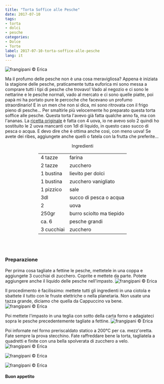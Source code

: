 ```yaml
---
title: "Torta Soffice alle Pesche"
date: 2017-07-10
tags:
- torta
- dolci
- pesche 
categories:
- Dolce
- Torte 
label: 2017-07-10-torta-soffice-alle-pesche
lang: it 
---
```

![](header.jpg "frangipani © Erica")

Ma il profumo delle pesche non è una cosa meravigliosa? Appena è iniziata la stagione delle pesche, praticamente tutta euforica mi sono messa a comprare tutti i tipi di pesche che trovavo! Vado al negozio e ci sono le nettarine e le pesche normali, vado al mercato e ci sono quelle piatte, poi papà mi ha portato pure le percoche che facevano un profumo straordinario! E in un men che non si dica, mi sono ritrovata con il frigo pieno di pesche... Per smaltirle più velocemente ho preparato questa torta soffice alle pesche. Questa torta l'avevo già fatta qualche anno fa, ma con l'ananas. La <a href="http://frangipani.raiano.ch/2015-04-16-torta-all-ananas-sofficissima/" target="_blank">ricetta originale</a> è fatta con 4 uova, io ne avevo solo 2 quindi ho sostituito le 2 uova mancanti con 1dl di liquido, in questo caso succo di pesca o acqua. E devo dire che è ottima anche così, con meno uova! Se avete dei ribes, aggiungete anche quelli o fatela con la frutta che preferite...

<div id="wrapper" style="text-align: center">
  <div id="yourdiv" style="display: inline-block;">
    <div class="ingredients">
      <div class="ingredients-title">Ingredienti</div>
      <table>
        <tbody>
          </tr>
          <tr>
            <td>4 tazze</td>
            <td>farina</td>
          </tr>
          <tr>
            <td>2 tazze</td>
            <td>zucchero</td>
          </tr>
          <tr>
            <td>1 bustina</td>
            <td>lievito per dolci</td>
          </tr>
          <tr>
            <td>1 bustina</td>
            <td>zucchero vanigliato</td>
          </tr>
          <tr>
            <td>1 pizzico</td>
            <td>sale</td>
          </tr>
          <tr>
            <td>3dl</td>
            <td>succo di pesca o acqua</td>
           </tr>
          <tr>
            <td>2</td>
            <td>uova</td>
          </tr>
          <tr>
            <td>250gr</td>
            <td>burro sciolto ma tiepido</td>
          </tr>
          <tr>
            <td>ca. 6</td>
            <td>pesche grandi</td>
          </tr>
          <tr>
            <td>3 cucchiai</td>
            <td>zucchero</td>
          </tr>
        </tbody>
      </table>
      <br></br>
    </div>
  </div>
</div>


<h3>
  <font color="grey">
    <i class="fa fa-cogs"></i>
  </font> Preparazione
</h3>

Per prima cosa tagliate a fettine le pesche, mettetele in una coppa e aggiungete 3 cucchiai di zucchero. Coprite e mettete da parte. Potete aggiungere anche il liquido delle pesche nell'impasto.
![](pesche.jpg "frangipani © Erica")

Il procedimento è facilissimo: mettete tutti gli ingredienti in una ciotola e sbattete il tutto con le fruste elettriche o nella planetaria. Non usate una tazza grande, diciamo che quella da Cappuccino va bene.
![](impasto.jpg "frangipani © Erica")

Poi mettete l'impasto in una teglia con sotto della carta forno e adagiateci sopra le pesche precedentemente tagliate a fettine.
![](teglia.jpg "frangipani © Erica")

Poi infornate nel forno preriscaldato statico a 200°C per ca. mezz'oretta. Fate sempre la prova stecchino. Fate raffreddare bene la torta, tagliatela a quadretti e finite con una bella spolverata di zucchero a velo.
![](risultato1.jpg "frangipani © Erica")

![](risultato2.jpg "frangipani © Erica")

![](risultato3.jpg "frangipani © Erica")

<h4>Buon appetito
  <font color="red">
    <i class="fa fa-smile-o"></i>
  </font>
</h4>